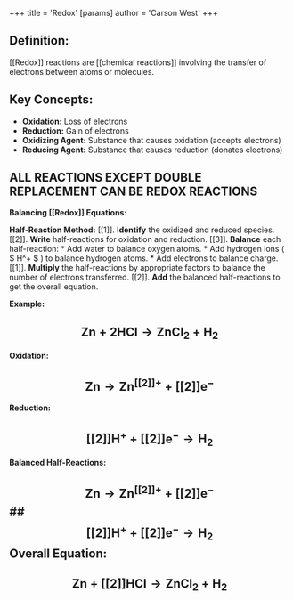 +++
 title = 'Redox'
[params]
	author = 'Carson West'
+++

## **Definition:**
[[Redox]] reactions are [[chemical reactions]] involving the transfer of electrons between atoms or molecules.

## **Key Concepts:**
* **Oxidation:** Loss of electrons
* **Reduction:** Gain of electrons
* **Oxidizing Agent:** Substance that causes oxidation (accepts electrons)
* **Reducing Agent:** Substance that causes reduction (donates electrons)

## **ALL REACTIONS EXCEPT DOUBLE REPLACEMENT CAN BE REDOX REACTIONS**

**Balancing [[Redox]] Equations:**

**Half-Reaction Method:**
[[1]]. **Identify** the oxidized and reduced species.
[[2]]. **Write** half-reactions for oxidation and reduction.
[[3]]. **Balance** each half-reaction:
	 * Add water to balance oxygen atoms.
	 * Add hydrogen ions ( $ H^+ $ ) to balance hydrogen atoms.
	 * Add electrons to balance charge.
[[1]]. **Multiply** the half-reactions by appropriate factors to balance the number of electrons transferred.
[[2]]. **Add** the balanced half-reactions to get the overall equation.

**Example:**

##  $$  \text{Zn} + \text{2HCl} \rightarrow \text{ZnCl}_2 + \text{H}_2  $$  
**Oxidation:**  
##  $$ \text{Zn} \rightarrow \text{Zn}^{[[2]]+} + [[2]]\text{e}^- $$  
**Reduction:** 
##  $$  [[2]]\text{H}^+ + [[2]]\text{e}^- \rightarrow \text{H}_2 $$  
**Balanced Half-Reactions:**
##  $$  \text{Zn} \rightarrow \text{Zn}^{[[2]]+} + [[2]]\text{e}^- $$  ##  $$  [[2]]\text{H}^+ + [[2]]\text{e}^- \rightarrow \text{H}_2 $$  **Overall Equation:**
##  $$  \text{Zn} + [[2]]\text{HCl} \rightarrow \text{ZnCl}_2 + \text{H}_2 $$  